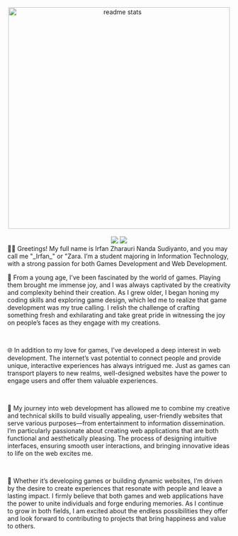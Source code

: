 <div align=center>
  <img width=500 src="https://github-readme-stats.vercel.app/api?username=tutupharirabu&count_private=true&show_icons=true&theme=react&rank_icon=github&border_radius=10" alt="readme stats" />
  
  <br/>
  <br/>
  
  <img src="https://visitor-badge.laobi.icu/badge?page_id=tutupharirabu.visitor-badge&left_text=Profile%20Views" />
  <img src="https://wakatime.com/badge/user/4ed81c28-2c72-4315-a893-295904236490/project/b1c00087-3b5b-4644-a016-c633f490a5dc.svg" />
</div>

<div>
  👋🏻 Greetings! My full name is Irfan Zharauri Nanda Sudiyanto, and you may call me "_Irfan_" or "Zara. I’m a student majoring in Information Technology, with a strong passion for both Games Development and Web Development.

  <br/>

  🌱 From a young age, I’ve been fascinated by the world of games. Playing them brought me immense joy, and I was always captivated by the creativity and complexity behind their creation. As I grew older, I began honing my coding skills and exploring game design, which led me to realize that game development was my true calling. I relish the challenge of crafting something fresh and exhilarating and take great pride in witnessing the joy on people’s faces as they engage with my creations.

  <br/>

  🌐 In addition to my love for games, I’ve developed a deep interest in web development. The internet’s vast potential to connect people and provide unique, interactive experiences has always intrigued me. Just as games can transport players to new realms, well-designed websites have the power to engage users and offer them valuable experiences.

  <br/>

  🚀 My journey into web development has allowed me to combine my creative and technical skills to build visually appealing, user-friendly websites that serve various purposes—from entertainment to information dissemination. I’m particularly passionate about creating web applications that are both functional and aesthetically pleasing. The process of designing intuitive interfaces, ensuring smooth user interactions, and bringing innovative ideas to life on the web excites me.

  <br/>

  💫 Whether it’s developing games or building dynamic websites, I’m driven by the desire to create experiences that resonate with people and leave a lasting impact. I firmly believe that both games and web applications have the power to unite individuals and forge enduring memories. As I continue to grow in both fields, I am excited about the endless possibilities they offer and look forward to contributing to projects that bring happiness and value to others.
</div>
